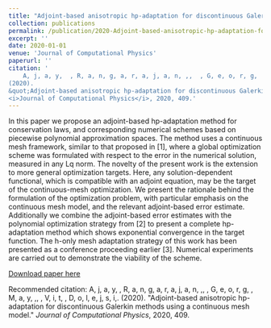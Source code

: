 ```yaml
---
title: "Adjoint-based anisotropic hp-adaptation for discontinuous Galerkin methods using a continuous mesh model"
collection: publications
permalink: /publication/2020-Adjoint-based-anisotropic-hp-adaptation-for-discontinuous-Galerkin-methods-using-a-continuous-mesh-model
excerpt: ''
date: 2020-01-01
venue: 'Journal of Computational Physics'
paperurl: ''
citation: '
    A, j, a, y,  , R, a, n, g, a, r, a, j, a, n, ,,  , G, e, o, r, g,  , M, a, y, ,,  , V, i, t,  , D, o, l, e, j, s, i,.
(2020).
&quot;Adjoint-based anisotropic hp-adaptation for discontinuous Galerkin methods using a continuous mesh model.&quot;
<i>Journal of Computational Physics</i>, 2020, 409.'
---
```

In this paper we propose an adjoint-based hp-adaptation method for conservation laws, and corresponding numerical schemes based on piecewise polynomial approximation spaces. The method uses a continuous mesh framework, similar to that proposed in [1], where a global optimization scheme was formulated with respect to the error in the numerical solution, measured in any Lq norm. The novelty of the present work is the extension to more general optimization targets. Here, any solution-dependent functional, which is compatible with an adjoint equation, may be the target of the continuous-mesh optimization. We present the rationale behind the formulation of the optimization problem, with particular emphasis on the continuous mesh model, and the relevant adjoint-based error estimate. Additionally we combine the adjoint-based error estimates with the polynomial optimization strategy from [2] to present a complete hp-adaptation method which shows exponential convergence in the target function. The h-only mesh adaptation strategy of this work has been presented as a conference proceeding earlier [3]. Numerical experiments are carried out to demonstrate the viability of the scheme.

[Download paper here](https://www.sciencedirect.com/science/article/pii/S0021999120300954)

Recommended citation: 
    A, j, a, y,  , R, a, n, g, a, r, a, j, a, n, ,,  , G, e, o, r, g,  , M, a, y, ,,  , V, i, t,  , D, o, l, e, j, s, i,.
(2020).
&quot;Adjoint-based anisotropic hp-adaptation for discontinuous Galerkin methods using a continuous mesh model.&quot;
<i>Journal of Computational Physics</i>, 2020, 409.